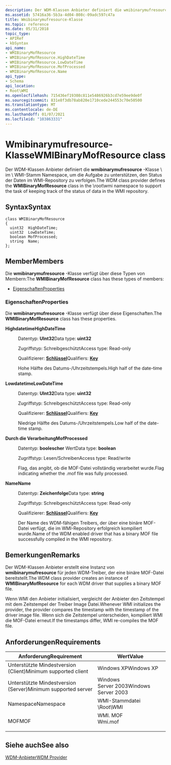 ```yaml
---
description: Der WDM-Klassen Anbieter definiert die wmibinarymufresource-Klasse \\ im \\ WMI-Stamm Namespace, um die Aufgabe zu unterstützen, den Status der Daten im WMI-Repository zu verfolgen.
ms.assetid: 57416a36-5b3a-4d04-808c-09adc597c47a
title: Wmibinarymufresource-Klasse
ms.topic: reference
ms.date: 05/31/2018
topic_type:
- APIRef
- kbSyntax
api_name:
- WMIBinaryMofResource
- WMIBinaryMofResource.HighDateTime
- WMIBinaryMofResource.LowDateTime
- WMIBinaryMofResource.MofProcessed
- WMIBinaryMofResource.Name
api_type:
- Schema
api_location:
- Root\WMI
ms.openlocfilehash: 715436ef19308c811e5486926b3cd7e59ee9de0f
ms.sourcegitcommit: 831e8f3db78ab820e1710cede244553c70e50500
ms.translationtype: MT
ms.contentlocale: de-DE
ms.lasthandoff: 01/07/2021
ms.locfileid: "103863331"
---
```

# <a name="wmibinarymofresource-class"></a><span data-ttu-id="01703-103">Wmibinarymufresource-Klasse</span><span class="sxs-lookup"><span data-stu-id="01703-103">WMIBinaryMofResource class</span></span>

<span data-ttu-id="01703-104">Der WDM-Klassen Anbieter definiert die **wmibinarymufresource** -Klasse \\ im \\ WMI-Stamm Namespace, um die Aufgabe zu unterstützen, den Status der Daten im WMI-Repository zu verfolgen.</span><span class="sxs-lookup"><span data-stu-id="01703-104">The WDM class provider defines the **WMIBinaryMofResource** class in the \\root\\wmi namespace to support the task of keeping track of the status of data in the WMI repository.</span></span>

## <a name="syntax"></a><span data-ttu-id="01703-105">Syntax</span><span class="sxs-lookup"><span data-stu-id="01703-105">Syntax</span></span>

``` syntax
class WMIBinaryMofResource
{
  uint32  HighDateTime;
  uint32  LowDateTime;
  boolean MofProcessed;
  string  Name;
};
```

## <a name="members"></a><span data-ttu-id="01703-106">Member</span><span class="sxs-lookup"><span data-stu-id="01703-106">Members</span></span>

<span data-ttu-id="01703-107">Die **wmibinarymufresource** -Klasse verfügt über diese Typen von Membern:</span><span class="sxs-lookup"><span data-stu-id="01703-107">The **WMIBinaryMofResource** class has these types of members:</span></span>

-   [<span data-ttu-id="01703-108">Eigenschaften</span><span class="sxs-lookup"><span data-stu-id="01703-108">Properties</span></span>](#properties)

### <a name="properties"></a><span data-ttu-id="01703-109">Eigenschaften</span><span class="sxs-lookup"><span data-stu-id="01703-109">Properties</span></span>

<span data-ttu-id="01703-110">Die **wmibinarymufresource** -Klasse verfügt über diese Eigenschaften.</span><span class="sxs-lookup"><span data-stu-id="01703-110">The **WMIBinaryMofResource** class has these properties.</span></span>

<dl> <dt>

<span data-ttu-id="01703-111">**Highdatetime**</span><span class="sxs-lookup"><span data-stu-id="01703-111">**HighDateTime**</span></span>
</dt> <dd> <dl> <dt>

<span data-ttu-id="01703-112">Datentyp: **UInt32**</span><span class="sxs-lookup"><span data-stu-id="01703-112">Data type: **uint32**</span></span>
</dt> <dt>

<span data-ttu-id="01703-113">Zugriffstyp: Schreibgeschützt</span><span class="sxs-lookup"><span data-stu-id="01703-113">Access type: Read-only</span></span>
</dt> <dt>

<span data-ttu-id="01703-114">Qualifizierer: [ **Schlüssel**](/windows/desktop/WmiSdk/standard-qualifiers)</span><span class="sxs-lookup"><span data-stu-id="01703-114">Qualifiers: [**Key**](/windows/desktop/WmiSdk/standard-qualifiers)</span></span>
</dt> </dl>

<span data-ttu-id="01703-115">Hohe Hälfte des Datums-/Uhrzeitstempels.</span><span class="sxs-lookup"><span data-stu-id="01703-115">High half of the date-time stamp.</span></span>

</dd> <dt>

<span data-ttu-id="01703-116">**Lowdatetime**</span><span class="sxs-lookup"><span data-stu-id="01703-116">**LowDateTime**</span></span>
</dt> <dd> <dl> <dt>

<span data-ttu-id="01703-117">Datentyp: **UInt32**</span><span class="sxs-lookup"><span data-stu-id="01703-117">Data type: **uint32**</span></span>
</dt> <dt>

<span data-ttu-id="01703-118">Zugriffstyp: Schreibgeschützt</span><span class="sxs-lookup"><span data-stu-id="01703-118">Access type: Read-only</span></span>
</dt> <dt>

<span data-ttu-id="01703-119">Qualifizierer: [ **Schlüssel**](/windows/desktop/WmiSdk/standard-qualifiers)</span><span class="sxs-lookup"><span data-stu-id="01703-119">Qualifiers: [**Key**](/windows/desktop/WmiSdk/standard-qualifiers)</span></span>
</dt> </dl>

<span data-ttu-id="01703-120">Niedrige Hälfte des Datums-/Uhrzeitstempels.</span><span class="sxs-lookup"><span data-stu-id="01703-120">Low half of the date-time stamp.</span></span>

</dd> <dt>

<span data-ttu-id="01703-121">**Durch die Verarbeitung**</span><span class="sxs-lookup"><span data-stu-id="01703-121">**MofProcessed**</span></span>
</dt> <dd> <dl> <dt>

<span data-ttu-id="01703-122">Datentyp: **boolescher** Wert</span><span class="sxs-lookup"><span data-stu-id="01703-122">Data type: **boolean**</span></span>
</dt> <dt>

<span data-ttu-id="01703-123">Zugriffstyp: Lesen/Schreiben</span><span class="sxs-lookup"><span data-stu-id="01703-123">Access type: Read/write</span></span>
</dt> </dl>

<span data-ttu-id="01703-124">Flag, das angibt, ob die MOF-Datei vollständig verarbeitet wurde.</span><span class="sxs-lookup"><span data-stu-id="01703-124">Flag indicating whether the .mof file was fully processed.</span></span>

</dd> <dt>

<span data-ttu-id="01703-125">**Name**</span><span class="sxs-lookup"><span data-stu-id="01703-125">**Name**</span></span>
</dt> <dd> <dl> <dt>

<span data-ttu-id="01703-126">Datentyp: **Zeichenfolge**</span><span class="sxs-lookup"><span data-stu-id="01703-126">Data type: **string**</span></span>
</dt> <dt>

<span data-ttu-id="01703-127">Zugriffstyp: Schreibgeschützt</span><span class="sxs-lookup"><span data-stu-id="01703-127">Access type: Read-only</span></span>
</dt> <dt>

<span data-ttu-id="01703-128">Qualifizierer: [ **Schlüssel**](/windows/desktop/WmiSdk/standard-qualifiers)</span><span class="sxs-lookup"><span data-stu-id="01703-128">Qualifiers: [**Key**](/windows/desktop/WmiSdk/standard-qualifiers)</span></span>
</dt> </dl>

<span data-ttu-id="01703-129">Der Name des WDM-fähigen Treibers, der über eine binäre MOF-Datei verfügt, die im WMI-Repository erfolgreich kompiliert wurde.</span><span class="sxs-lookup"><span data-stu-id="01703-129">Name of the WDM enabled driver that has a binary MOF file successfully compiled in the WMI repository.</span></span>

</dd> </dl>

## <a name="remarks"></a><span data-ttu-id="01703-130">Bemerkungen</span><span class="sxs-lookup"><span data-stu-id="01703-130">Remarks</span></span>

<span data-ttu-id="01703-131">Der WDM-Klassen Anbieter erstellt eine Instanz von **wmibinarymufresource** für jeden WDM-Treiber, der eine binäre MOF-Datei bereitstellt.</span><span class="sxs-lookup"><span data-stu-id="01703-131">The WDM class provider creates an instance of **WMIBinaryMofResource** for each WDM driver that supplies a binary MOF file.</span></span>

<span data-ttu-id="01703-132">Wenn WMI den Anbieter initialisiert, vergleicht der Anbieter den Zeitstempel mit dem Zeitstempel der Treiber Image Datei.</span><span class="sxs-lookup"><span data-stu-id="01703-132">Whenever WMI initializes the provider, the provider compares the timestamp with the timestamp of the driver image file.</span></span> <span data-ttu-id="01703-133">Wenn sich die Zeitstempel unterscheiden, kompiliert WMI die MOF-Datei erneut.</span><span class="sxs-lookup"><span data-stu-id="01703-133">If the timestamps differ, WMI re-compiles the MOF file.</span></span>

## <a name="requirements"></a><span data-ttu-id="01703-134">Anforderungen</span><span class="sxs-lookup"><span data-stu-id="01703-134">Requirements</span></span>



| <span data-ttu-id="01703-135">Anforderung</span><span class="sxs-lookup"><span data-stu-id="01703-135">Requirement</span></span> | <span data-ttu-id="01703-136">Wert</span><span class="sxs-lookup"><span data-stu-id="01703-136">Value</span></span> |
|-------------------------------------|------------------------------------------------------------------------------------|
| <span data-ttu-id="01703-137">Unterstützte Mindestversion (Client)</span><span class="sxs-lookup"><span data-stu-id="01703-137">Minimum supported client</span></span><br/> | <span data-ttu-id="01703-138">Windows XP</span><span class="sxs-lookup"><span data-stu-id="01703-138">Windows XP</span></span><br/>                                                              |
| <span data-ttu-id="01703-139">Unterstützte Mindestversion (Server)</span><span class="sxs-lookup"><span data-stu-id="01703-139">Minimum supported server</span></span><br/> | <span data-ttu-id="01703-140">Windows Server 2003</span><span class="sxs-lookup"><span data-stu-id="01703-140">Windows Server 2003</span></span><br/>                                                     |
| <span data-ttu-id="01703-141">Namespace</span><span class="sxs-lookup"><span data-stu-id="01703-141">Namespace</span></span><br/>                | <span data-ttu-id="01703-142">WMI-Stammdatei \\</span><span class="sxs-lookup"><span data-stu-id="01703-142">Root\\WMI</span></span><br/>                                                               |
| <span data-ttu-id="01703-143">MOF</span><span class="sxs-lookup"><span data-stu-id="01703-143">MOF</span></span><br/>                      | <dl> <span data-ttu-id="01703-144"><dt>WMI. MOF</dt></span><span class="sxs-lookup"><span data-stu-id="01703-144"><dt>Wmi.mof</dt></span></span> </dl> |



## <a name="see-also"></a><span data-ttu-id="01703-145">Siehe auch</span><span class="sxs-lookup"><span data-stu-id="01703-145">See also</span></span>

<dl> <dt>

[<span data-ttu-id="01703-146">WDM-Anbieter</span><span class="sxs-lookup"><span data-stu-id="01703-146">WDM Provider</span></span>](wdm-provider.md)
</dt> </dl>

 

